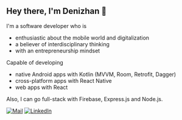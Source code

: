 ## Hey there, I'm Denizhan 👋

I'm a software developer who is
- enthusiastic about the mobile world and digitalization
- a believer of interdisciplinary thinking
- with an entrepreneurship mindset

Capable of developing 
- native Android apps with Kotlin (MVVM, Room, Retrofit, Dagger)
- cross-platform apps with React Native
- web apps with React

Also, I can go full-stack with Firebase, Express.js and Node.js.

[![Mail](https://img.shields.io/badge/Microsoft_Outlook-0078D4?style=flat-square&logo=microsoft-outlook&logoColor=white)](mailto:denizhandalgic@outlook.com) [![LinkedIn](https://img.shields.io/badge/LinkedIn-0077B5?style=flat-square&logo=linkedin&logoColor=white)]([https://www.linkedin.com/denizhandalgic](https://www.linkedin.com/in/denizhandalgic/))

